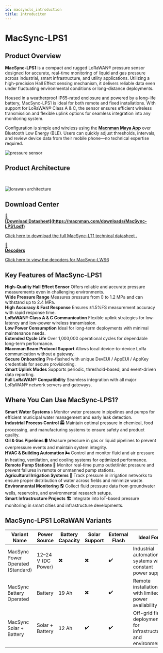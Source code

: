 ```yaml
---
id: macsyncls_introduction
title: Introduciton
---
```


# MacSync-LPS1

## Product Overview

**MacSync-LPS1** is a compact and rugged LoRaWAN® pressure sensor designed for accurate, real-time monitoring of liquid and gas pressure across industrial, smart infrastructure, and utility applications. Utilizing a high-precision Hall Effect sensing mechanism, it delivers reliable data even under fluctuating environmental conditions or long-distance deployments.

Housed in a weatherproof IP65-rated enclosure and powered by a long-life battery, MacSync-LPS1 is ideal for both remote and fixed installations. With support for LoRaWAN® Class A & C, the sensor ensures efficient wireless transmission and flexible uplink options for seamless integration into any monitoring system.

Configuration is simple and wireless using the [**Macnman Maya App**](https://play.google.com/store/apps/details?id=com.macnman.app&pcampaignid=web_share) over Bluetooth Low Energy (BLE). Users can quickly adjust thresholds, intervals, and review device data from their mobile phone—no technical expertise required.


![pressure sensor](/img/lorawan/sensors/temperaturehumi/pressure-sensor-lora-hero.webp)

## Product Architecture
<br/>

![lorawan architecture](/img/lorawan/lorawan_macsync_archi.svg)

## Download Center

<div className="icon-card-grid">
  <a href="https://drive.google.com/file/d/160C4s1MZkL_QHsDzzE9iVL3f-D2RmYdn/view?usp=sharing" 
  className="icon-card">
    <div className="icon">📂</div>  
    <div>
      <strong>[Download Datasheet](https://macnman.com/downloads/MacSync-LPS1.pdf)</strong>
      <p>Click here to download the full MacSync-LT1 technical datasheet
.</p>
    </div>
  </a>
  <a href="https://github.com/MacnMan/LoRa_Module_SDK/tree/main/SDK/LoRaWAN_AT_Slave" 
  className="icon-card">
    <div className="icon">📝</div>
    <div>
      <strong>Decoders</strong>
      <p>Click here to view the decoders for MacSync-LWS6</p>
    </div>
  </a>
</div>

<div style={{ margin: "2rem 0" }}></div>


## Key Features of MacSync-LPS1

<div className="reusable-feature-grid">
  <div className="reusable-feature-card">
    <strong>High-Quality Hall Effect Sensor</strong>
    Offers reliable and accurate pressure measurements even in challenging environments.
  </div>
  <div className="reusable-feature-card">
    <strong>Wide Pressure Range</strong>
    Measures pressure from 0 to 1.2 MPa and can withstand up to 2.4 MPa.
  </div>
  <div className="reusable-feature-card">
    <strong>High Accuracy & Fast Response</strong>
    Ensures ±1.5%FS measurement accuracy with rapid response time.
  </div>
  <div className="reusable-feature-card">
    <strong>LoRaWAN® Class A & C Communication</strong>
    Flexible uplink strategies for low-latency and low-power wireless transmission.
  </div>
  <div className="reusable-feature-card">
    <strong>Low Power Consumption</strong>
    Ideal for long-term deployments with minimal maintenance needs.
  </div>
  <div className="reusable-feature-card">
    <strong>Extended Cycle Life</strong>
    Over 1,000,000 operational cycles for dependable long-term performance.
  </div>
  <div className="reusable-feature-card">
    <strong>Macnman Beam Protocol Support</strong>
    Allows local device-to-device LoRa communication without a gateway.
  </div>
  <div className="reusable-feature-card">
    <strong>Secure Onboarding</strong>
    Pre-flashed with unique DevEUI / AppEUI / AppKey credentials for secure provisioning.
  </div>
  <div className="reusable-feature-card">
    <strong>Smart Uplink Modes</strong>
    Supports periodic, threshold-based, and event-driven data reporting.
  </div>
  <div className="reusable-feature-card">
    <strong>Full LoRaWAN® Compatibility</strong>
    Seamless integration with all major LoRaWAN® network servers and gateways.
  </div>
</div>

## Where You Can Use MacSync-LPS1?

<div className="reusable-feature-grid">
  <div className="reusable-feature-card">
    <strong>Smart Water Systems 💧</strong>
    Monitor water pressure in pipelines and pumps for efficient municipal water management and early leak detection.
  </div>
  <div className="reusable-feature-card">
    <strong>Industrial Process Control 🏭</strong>
    Maintain optimal pressure in chemical, food processing, and manufacturing systems to ensure safety and product quality.
  </div>
  <div className="reusable-feature-card">
    <strong>Oil & Gas Pipelines 🛢️</strong>
    Measure pressure in gas or liquid pipelines to prevent overpressure events and maintain system integrity.
  </div>
  <div className="reusable-feature-card">
    <strong>HVAC & Building Automation 🌬️</strong>
    Control and monitor fluid and air pressure in heating, ventilation, and cooling systems for optimized performance.
  </div>
  <div className="reusable-feature-card">
    <strong>Remote Pump Stations 🚰</strong>
    Monitor real-time pump outlet/inlet pressure and prevent failures in remote or unmanned pump stations.
  </div>
  <div className="reusable-feature-card">
    <strong>Agricultural Irrigation Systems 🌾</strong>
    Track pressure in irrigation networks to ensure proper distribution of water across fields and minimize waste.
  </div>
  <div className="reusable-feature-card">
    <strong>Environmental Monitoring 🌎</strong>
    Collect fluid pressure data from groundwater wells, reservoirs, and environmental research setups.
  </div>
  <div className="reusable-feature-card">
    <strong>Smart Infrastructure Projects 🏗️</strong>
    Integrate into IoT-based pressure monitoring in smart cities and infrastructure developments.
  </div>
</div>

## MacSync-LPS1 LoRaWAN Variants

<table className="parameter-table">
  <thead>
    <tr>
      <th>Variant Name</th>
      <th>Power Source</th>
      <th>Battery Capacity</th>
      <th>Solar Support</th>
      <th>External Flash</th>
      <th>Ideal For</th>
    </tr>
  </thead>
  <tbody>
    <tr>
      <td>MacSync Power Operated (Standard)</td>
      <td>12–24 V (DC Power)</td>
      <td>✖️</td>
      <td>✖️</td>
      <td>✔️</td>
      <td>Industrial automation systems with constant power supply</td>
    </tr>
    <tr>
      <td>MacSync Battery Operated</td>
      <td>Battery</td>
      <td>19 Ah</td>
      <td>✖️</td>
      <td>✔️</td>
      <td>Remote installations with limited power availability</td>
    </tr>
    <tr>
      <td>MacSync Solar + Battery</td>
      <td>Solar + Battery</td>
      <td>12 Ah</td>
      <td>✔️</td>
      <td>✔️</td>
      <td>Off-grid field deployments for infrastructure and environment</td>
    </tr>
  </tbody>
</table>
